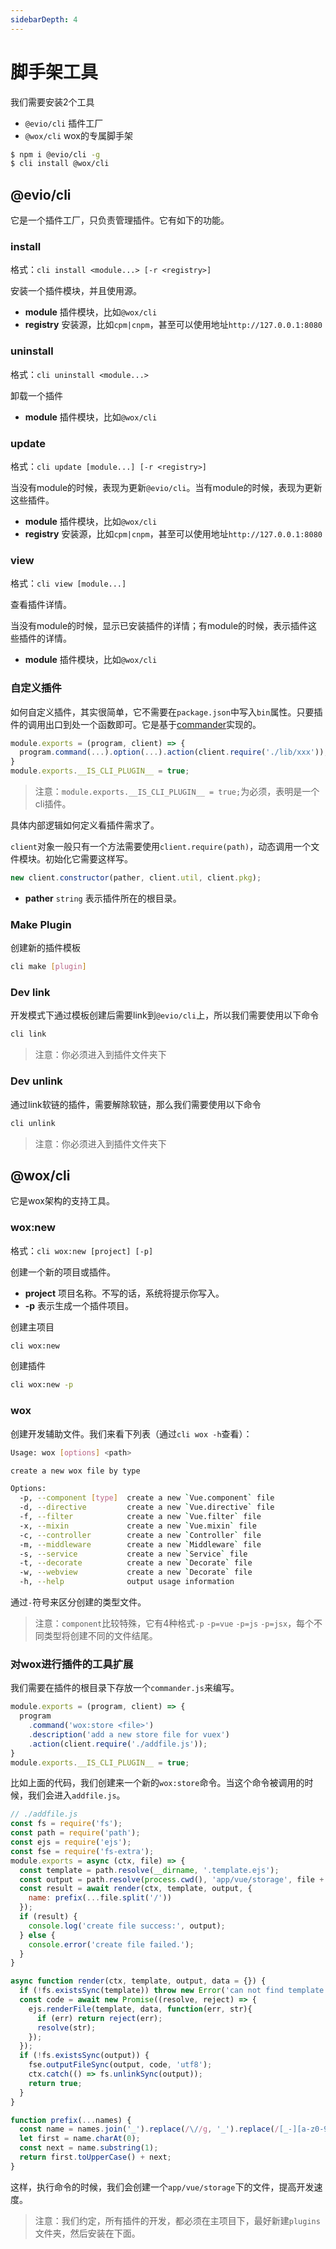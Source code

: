 ```yaml
---
sidebarDepth: 4
---
```


# 脚手架工具

我们需要安装2个工具

- `@evio/cli` 插件工厂
- `@wox/cli` wox的专属脚手架

```bash
$ npm i @evio/cli -g
$ cli install @wox/cli
```

## @evio/cli

它是一个插件工厂，只负责管理插件。它有如下的功能。

### install

格式：`cli install <module...> [-r <registry>]`

安装一个插件模块，并且使用源。

- **module** 插件模块，比如`@wox/cli`
- **registry** 安装源，比如`cpm|cnpm`，甚至可以使用地址`http://127.0.0.1:8080`

### uninstall

格式：`cli uninstall <module...>`

卸载一个插件

- **module** 插件模块，比如`@wox/cli`

### update

格式：`cli update [module...] [-r <registry>]`

当没有module的时候，表现为更新`@evio/cli`。当有module的时候，表现为更新这些插件。

- **module** 插件模块，比如`@wox/cli`
- **registry** 安装源，比如`cpm|cnpm`，甚至可以使用地址`http://127.0.0.1:8080`

### view

格式：`cli view [module...]`

查看插件详情。

当没有module的时候，显示已安装插件的详情；有module的时候，表示插件这些插件的详情。

- **module** 插件模块，比如`@wox/cli`

### 自定义插件

如何自定义插件，其实很简单，它不需要在`package.json`中写入`bin`属性。只要插件的调用出口到处一个函数即可。它是基于[commander](https://www.npmjs.com/package/commander)实现的。

```javascript
module.exports = (program, client) => {
  program.command(...).option(...).action(client.require('./lib/xxx'));
}
module.exports.__IS_CLI_PLUGIN__ = true;
```

> 注意：`module.exports.__IS_CLI_PLUGIN__ = true;`为必须，表明是一个cli插件。

具体内部逻辑如何定义看插件需求了。

`client`对象一般只有一个方法需要使用`client.require(path)`，动态调用一个文件模块。初始化它需要这样写。

```javascript
new client.constructor(pather, client.util, client.pkg);
```

- **pather** `string` 表示插件所在的根目录。

### Make Plugin

创建新的插件模板

```bash
cli make [plugin]
```

### Dev link

开发模式下通过模板创建后需要link到`@evio/cli`上，所以我们需要使用以下命令

```bash
cli link
```

> 注意：你必须进入到插件文件夹下

### Dev unlink

通过link软链的插件，需要解除软链，那么我们需要使用以下命令

```bash
cli unlink
```

> 注意：你必须进入到插件文件夹下

## @wox/cli

它是wox架构的支持工具。

### wox:new

格式：`cli wox:new [project] [-p]`

创建一个新的项目或插件。

- **project** 项目名称。不写的话，系统将提示你写入。
- **-p** 表示生成一个插件项目。

创建主项目

```bash
cli wox:new
```

创建插件

```bash
cli wox:new -p
```

### wox

创建开发辅助文件。我们来看下列表（通过`cli wox -h`查看）：

```bash
Usage: wox [options] <path>

create a new wox file by type

Options:
  -p, --component [type]  create a new `Vue.component` file
  -d, --directive         create a new `Vue.directive` file
  -f, --filter            create a new `Vue.filter` file
  -x, --mixin             create a new `Vue.mixin` file
  -c, --controller        create a new `Controller` file
  -m, --middleware        create a new `Middleware` file
  -s, --service           create a new `Service` file
  -t, --decorate          create a new `Decorate` file
  -w, --webview           create a new `Decorate` file
  -h, --help              output usage information
```

通过`-`符号来区分创建的类型文件。

> 注意：`component`比较特殊，它有4种格式`-p` `-p=vue` `-p=js` `-p=jsx`，每个不同类型将创建不同的文件结尾。

### 对wox进行插件的工具扩展

我们需要在插件的根目录下存放一个`commander.js`来编写。

```javascript
module.exports = (program, client) => {
  program
    .command('wox:store <file>')
    .description('add a new store file for vuex')
    .action(client.require('./addfile.js'));
}
module.exports.__IS_CLI_PLUGIN__ = true;
```

比如上面的代码，我们创建来一个新的`wox:store`命令。当这个命令被调用的时候，我们会进入`addfile.js`。

```javascript
// ./addfile.js
const fs = require('fs');
const path = require('path');
const ejs = require('ejs');
const fse = require('fs-extra');
module.exports = async (ctx, file) => {
  const template = path.resolve(__dirname, '.template.ejs');
  const output = path.resolve(process.cwd(), 'app/vue/storage', file + '.js');
  const result = await render(ctx, template, output, {
    name: prefix(...file.split('/'))
  });
  if (result) {
    console.log('create file success:', output);
  } else {
    console.error('create file failed.');
  }
}

async function render(ctx, template, output, data = {}) {
  if (!fs.existsSync(template)) throw new Error('can not find template:' + template);
  const code = await new Promise((resolve, reject) => {
    ejs.renderFile(template, data, function(err, str){
      if (err) return reject(err);
      resolve(str);
    });
  });
  if (!fs.existsSync(output)) {
    fse.outputFileSync(output, code, 'utf8');
    ctx.catch(() => fs.unlinkSync(output));
    return true;
  }
}

function prefix(...names) {
  const name = names.join('_').replace(/\//g, '_').replace(/[_-][a-z0-9]/ig, s => s.substring(1).toUpperCase());
  let first = name.charAt(0);
  const next = name.substring(1);
  return first.toUpperCase() + next;
}
```

这样，执行命令的时候，我们会创建一个`app/vue/storage`下的文件，提高开发速度。

> 注意：我们约定，所有插件的开发，都必须在主项目下，最好新建`plugins`文件夹，然后安装在下面。